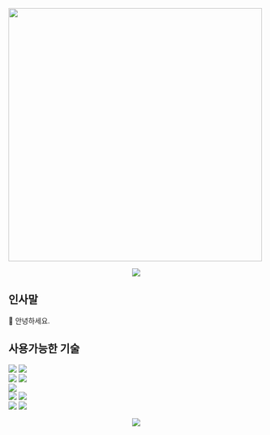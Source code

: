 <!-- 아이콘 관련 URL: https://simpleicons.org/ -->
<!-- 뱃지 관련 URL: https://shields.io/ -->

<img src="https://gitsunmin.dev/_next/image?url=https%3A%2F%2Fwww.notion.so%2Fimage%2Fhttps%253A%252F%252Fs3-us-west-2.amazonaws.com%252Fsecure.notion-static.com%252Fee5b029f-ed50-4f92-82f4-329b99e1a135%252FIMG_3417.webp%3Ftable%3Dblock%26id%3D60d2a1c3-6352-4af3-b993-6a3b3b9534fb%26cache%3Dv2&w=3840&q=75" 
     height="500px"/>
<p align="center">
  <img src="https://capsule-render.vercel.app/api?type=Waving&color=007E7E&height=100&section=header&text=Gitsunmin&fontColor=F4631E&fontAlignX=45&fontAlignY=35&fontSize=40&animation=twinkling"/>
</p>

## 인사말
👋 안녕하세요.       

## 사용가능한 기술
<p>
  <!-- 사용가능한 언어 -->
  <img src="https://img.shields.io/badge/-JavaScript-yellow?logo=javascript&logoColor=white"/>
  <img src="https://img.shields.io/badge/-TypeScript-blue?logo=typescript&logoColor=white"/>
  <br />
  <!-- 사용가능한 프래임워크 및 라이브러리 -->
  <img src="https://img.shields.io/badge/-Vue-42B883?logo=Vue.js&logoColor=white"/>
  <img src="https://img.shields.io/badge/-React-61DBFB?logo=react&logoColor=white"/>
  <br />
  <img src="https://img.shields.io/badge/-GraphQL-E10098?logo=graphql&logoColor=white"/>
  <br />
  <!-- About Testing -->
  <img src="https://img.shields.io/badge/-Storybook-FF4785?logo=storybook&logoColor=white"/>
  <img src="https://img.shields.io/badge/-Jest-C21325?logo=jest&logoColor=white"/>
  <br />
  <!-- About Style -->
  <img src="https://img.shields.io/badge/-Scss/Sass-CC6699?logo=sass&logoColor=white"/>
  <img src="https://img.shields.io/badge/-StyledComponents-DB7093?logo=styledComponents&logoColor=white"/>
</p>

<p align="center">
  <img src="https://capsule-render.vercel.app/api?type=Waving&color=007E7E&height=50&section=footer"/>
</p>
